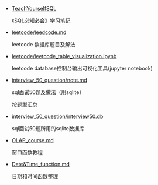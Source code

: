 - [TeachYourselfSQL](https://github.com/wsybupt/LearnSQL/tree/master/TeachYourselfSQL)

  《SQL必知必会》学习笔记

- [leetcode/leedcode.md](https://github.com/wsybupt/LearnSQL/blob/master/leetcode/leetcode.md)

  leetcode 数据库题目及解法

- [leetcode/leetcode_table_visualization.ipynb](https://github.com/wsybupt/LearnSQL/blob/master/leetcode/leetcode_table_visualization.ipynb)
  
  leetcode database控制台输出可视化工具(jupyter notebook)
  
- [interview_50_question/note.md](https://github.com/wsybupt/LearnSQL/blob/master/interview_50_question/note.md)

  sql面试50题及做法（用sqlite）

  按题型汇总

- [interview_50_question/interview50.db](https://github.com/wsybupt/LearnSQL/blob/master/interview_50_question/interview50.db)

  sql面试50题所用的sqlite数据库

- [OLAP_course.md](https://github.com/wsybupt/LearnSQL/blob/master/others/OLAP_course.md)

  窗口函数教程
  
- [Date&Time_function.md](https://github.com/wsybupt/LearnSQL/blob/master/others/Date%26Time_function.md)

  日期和时间函数整理